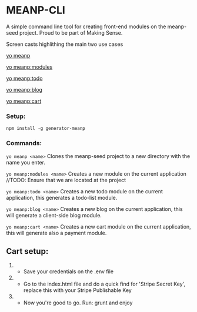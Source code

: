 MEANP-CLI
================

A simple command line tool for creating front-end modules on the meanp-seed project. Proud to be part of Making Sense.

Screen casts highlithing the main two use cases

<a href="http://screencast.com/t/fMgu8TjOh" >yo meanp</a>

<a href="http://screencast.com/t/k1Dmfzx1R" >yo meanp:modules</a>
 
 <a href="http://screencast.com/t/nBOxhCwejOh" >yo meanp:todo</a>
 
 <a href="http://screencast.com/t/kK9n6I85EW" >yo meanp:blog</a>

 <a href="http://screencast.com/t/wyX9OiBC" >yo meanp:cart</a>
 
### Setup:
```
npm install -g generator-meanp
```

### Commands:
```yo meanp <name>```
Clones the meanp-seed project to a new directory with the name you enter.

```yo meanp:modules <name>```
Creates a new module on the current application //TODO: Ensure that we are located at the project

```yo meanp:todo <name>```
Creates a new todo module on the current application, this generates a todo-list module.

```yo meanp:blog <name>```
Creates a new blog on the current application, this will generate a client-side blog module.

```yo meanp:cart <name>```
Creates a new cart module on the current application, this will generate also a payment module.

## Cart setup:
1. - Save your credentials on the .env file
2. - Go to the index.html file and do a quick find for 'Stripe Secret Key', replace this with your Stripe Publishable Key
3. - Now you're good to go. Run: grunt and enjoy

